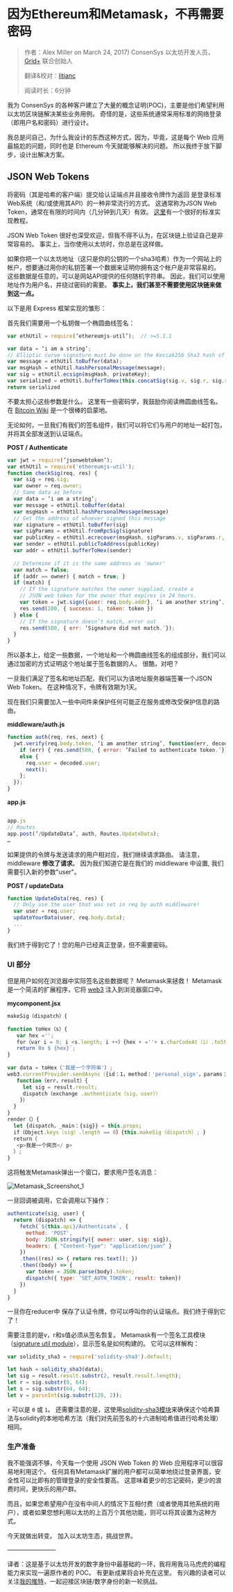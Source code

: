 # 因为Ethereum和Metamask，不再需要密码

> 作者：Alex Miller on March 24, 2017)
> ConsenSys 以太坊开发人员，[Grid+](https://gridplus.io) 联合创始人
>
> 翻译&校对：[litianc](https://twitter.com/BJTUTC)
>
> 阅读时长：6分钟

我为 ConsenSys 的各种客户建立了大量的概念证明(POC)，主要是他们希望利用以太坊区块链解决某些业务用例。
奇怪的是，这些系统通常采用标准的网络登录（即用户名和密码）进行设计。

我总是问自己，为什么我设计的东西这种方式，因为，毕竟，这是每个 Web 应用最尴尬的问题，同时也是 Ethereum 今天就能够解决的问题。
所以我终于放下脚步，设计出解决方案。

## JSON Web Tokens
将密码（其是哈希的客户端）提交给认证端点并且接收令牌作为返回 是登录标准Web系统（和/或使用其API）的一种非常流行的方式。
这通常称为JSON Web Token，通常在有限的时间内（几分钟到几天）有效。
[这里](https://scotch.io/tutorials/authenticate-a-node-js-api-with-json-web-tokens)有一个很好的标准实现教程。

JSON Web Token 很好也深受欢迎，但我不得不认为，在区块链上验证自己是非常容易的。
事实上，当你使用以太坊时，你总是在这样做。

如果你把一个以太坊地址（这只是你的公钥的一个sha3哈希）作为一个网站上的帐户，想要通过用你的私钥签署一个数据来证明你拥有这个帐户是非常容易的。
这些数据是任意的，可以是网站API提供的任何随机字符串。
因此，我们可以使用地址作为用户名，并绕过密码的需要。
**事实上，我们甚至不需要使用区块链来做到这一点。**

以下是用 Express 框架实现的雏形：

首先我们需要用一个私钥做一个椭圆曲线签名：

```javascript
var ethUtil = require(‘ethereumjs-util’);  // >=5.1.1

var data = ‘i am a string’;
// Elliptic curve signature must be done on the Keccak256 Sha3 hash of a piece of data.
var message = ethUtil.toBuffer(data);    
var msgHash = ethUtil.hashPersonalMessage(message);    
var sig = ethUtil.ecsign(msgHash, privateKey);    
var serialized = ethUtil.bufferToHex(this.concatSig(sig.v, sig.r, sig.s))    
return serialized
```

不要太担心这些参数是什么。
这里有一些密码学，我鼓励你阅读椭圆曲线签名。
在 [Bitcoin Wiki](https://en.bitcoin.it/wiki/Elliptic_Curve_Digital_Signature_Algorithm) 是一个很棒的启蒙地。

无论如何，一旦我们有我们的签名组件，我们可以将它们与用户的地址一起打包，并将其全部发送到认证端点。

**POST / Authenticate**

```javascript
var jwt = require(‘jsonwebtoken’);
var ethUtil = require('ethereumjs-util');
function checkSig(req, res) {
  var sig = req.sig;
  var owner = req.owner;
  // Same data as before
  var data = ‘i am a string’;
  var message = ethUtil.toBuffer(data)
  var msgHash = ethUtil.hashPersonalMessage(message)
  // Get the address of whoever signed this message  
  var signature = ethUtil.toBuffer(sig)
  var sigParams = ethUtil.fromRpcSig(signature)
  var publicKey = ethUtil.ecrecover(msgHash, sigParams.v, sigParams.r, sigParams.s)
  var sender = ethUtil.publicToAddress(publicKey)
  var addr = ethUtil.bufferToHex(sender)
 
  // Determine if it is the same address as 'owner' 
  var match = false;
  if (addr == owner) { match = true; }
  if (match) {
    // If the signature matches the owner supplied, create a
    // JSON web token for the owner that expires in 24 hours.
    var token = jwt.sign({user: req.body.addr}, ‘i am another string’,  { expiresIn: “1d” });
    res.send(200, { success: 1, token: token })
  } else {
    // If the signature doesn’t match, error out
    res.send(500, { err: ‘Signature did not match.’});
  }
}
```

所以基本上，给定一些数据，一个地址和一个椭圆曲线签名的组成部分，我们可以通过加密的方式证明这个地址属于签名数据的人。
很酷，对吧？

一旦我们满足了签名和地址匹配，我们可以为该地址服务器端签署一个JSON Web Token。
在这种情况下，令牌有效期为1天。

现在我们只需要加入一些中间件来保护任何可能正在服务或修改受保护信息的路由。

**middleware/auth.js**

```javascript
function auth(req, res, next) {
  jwt.verify(req.body.token, ‘i am another string’, function(err, decoded) {
    if (err) { res.send(500, { error: ‘Failed to authenticate token.’}); }
    else {
      req.user = decoded.user;
      next();
    };
  });
}
```

**app.js**
```javascript

app.js
// Routes
app.post(‘/UpdateData’, auth, Routes.UpdateData);
…
```
如果提供的令牌与发送请求的用户相对应，我们继续请求路由。
请注意，middleware **修改了请求**。
因为我们知道它是在我们的 middleware 中设置, 我们需要引入新的参数"user"。

**POST / updateData**
```javascript
function UpdateData(req, res) {
  // Only use the user that was set in req by auth middleware!
  var user = req.user;
  updateYourData(user, req.body.data);
  ...
}
```
我们终于得到它了！您的用户已经真正登录，但不需要密码。

### UI 部分
但是用户如何在浏览器中实际签名这些数据呢？
Metamask来拯救！
Metamask是一个简洁的扩展程序，它将 [web3](https://github.com/MetaMask/faq/blob/master/DEVELOPERS.md) 注入到浏览器窗口中。

**mycomponent.jsx**
```javascript
makeSig（dispatch）{ 
 
function toHex（s）{ 
   var hex =''; 
   for（var i = 0; i <s.length; i ++）{hex + =''+ s.charCodeAt（i）.toString（16）; } 
   return`0x $ {hex}`; 
} 
 
var data = toHex（'我是一个字符串'）; 
web3.currentProvider.sendAsync（{id：1，method：'personal_sign'，params：[web3.eth.accounts [0]，data]}，
   function（err，result）{ 
     let sig = result.result; 
     dispatch（exchange .authenticate（sig，user））
    }）
  } 
}
render（）{ 
  let {dispatch，_main：{sig}} = this.props; 
  if（Object.keys（sig）.length == 0）{this.makeSig（dispatch）; } 
  return（
   <p>我是一个网页</ p> 
  ）; 
}
```

这将触发Metamask弹出一个窗口，要求用户签名消息：

![Metamask_Screenshot_1](https://cdn-images-1.medium.com/max/1192/1*hm3c0wy4Ddt8-q17mVGI1g.png)

一旦回调被调用，它会调用以下操作：
```javascript
authenticate(sig, user) {
  return (dispatch) => {
    fetch(`${this.api}/Authenticate`, {
      method: 'POST',
      body: JSON.stringify({ owner: user, sig: sig}),
      headers: { "Content-Type": "application/json" }
    })
    .then((res) => { return res.text(); })
    .then((body) => {
      var token = JSON.parse(body).token;
      dispatch({ type: 'SET_AUTH_TOKEN', result: token})
    })
  }
}
```
一旦你在reducer中 保存了认证令牌，你可以呼叫你的认证端点。我们终于得到它了！

需要注意的是v，r和s值必须从签名恢复。
Metamask有一个签名工具模块（[signature util module](https://github.com/MetaMask/eth-sig-util)），显示签名是如何构建的。
它可以这样解构：
```javascript
var solidity_sha3 = require('solidity-sha3').default;

let hash = solidity_sha3(data);
let sig = result.result.substr(2, result.result.length);
let r = sig.substr(0, 64);
let s = sig.substr(64, 64);
let v = parseInt(sig.substr(128, 2));
```
`r` 可以是 `0` 或 `1`。
还需要注意的是，这使用[solidity-sha3模块](https://github.com/raineorshine/solidity-sha3)来确保这个哈希算法与solidity的本地哈希方法（我们对先前签名的十六进制哈希值进行哈希处理）相同。

### 生产准备
我不能强调不够，今天每一个使用 JSON Web Token 的 Web 应用程序可以很容易地利用这个。
任何具有Metamask扩展的用户都可以简单地绕过登录界面，安全性可以比即有的管理登录的安全性要高。
这意味着更少的忘记密码，更少的浪费时间，更快乐的用户群。

而且，如果您希望用户在没有中间人的情况下互相付费（或者使用其他系统的用户），或者如果您想利用以太坊的上百万个其他功能，则可以将其设置为这种方式。

今天就做出转变。
加入以太坊生态，挑战世界。

————————

译者：这是基于以太坊开发的数字身份中最基础的一环，我将用我马马虎虎的编程能力来实现一遍原作者的 POC。
有更新成果将会补充在这里。
有兴趣的读者可以关注[我的推特](https://twitter.com/BJTUTC)，一起迎接区块链/数字身份的新一轮挑战。
